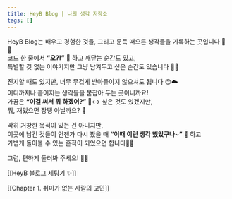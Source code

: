 ```yaml
---
title: HeyB Blog | 나의 생각 저장소
tags: []
---
```

HeyB Blog는 배우고 경험한 것들, 그리고 문득 떠오른 생각들을 기록하는 곳입니다 📝💡  
코드 한 줄에서 **“오?!”** 🤩 하고 깨닫는 순간도 있고,  
특별할 것 없는 이야기지만 그냥 남겨두고 싶은 순간도 있습니다 🎈✨

진지할 때도 있지만, 너무 무겁게 받아들이지 않으셔도 됩니다 😊☁️  
어디까지나 흩어지는 생각들을 붙잡아 두는 곳이니까요!  
가끔은 **“이걸 써서 뭐 하겠어?”** 🙂‍↔️ 싶은 것도 있겠지만,  
뭐, 재밌으면 장땡 아닐까요? 🥳

딱히 거창한 목적이 있는 건 아니지만,  
이곳에 남긴 것들이 언젠가 다시 봤을 때 **“이때 이런 생각 했었구나~”** 🧐 하고  
가볍게 돌아볼 수 있는 흔적이 되었으면 합니다🐾✨

그럼, 편하게 둘러봐 주세요! 🚀🌟

[[HeyB 블로그 세팅기 ✨]]

[[Chapter 1. 취미가 없는 사람의 고민]]
